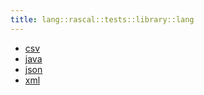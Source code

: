 ```yaml
---
title: lang::rascal::tests::library::lang
---
```



* [csv](../../../../../../Library/lang/rascal/tests/library/lang/csv)
* [java](../../../../../../Library/lang/rascal/tests/library/lang/java)
* [json](../../../../../../Library/lang/rascal/tests/library/lang/json)
* [xml](../../../../../../Library/lang/rascal/tests/library/lang/xml)